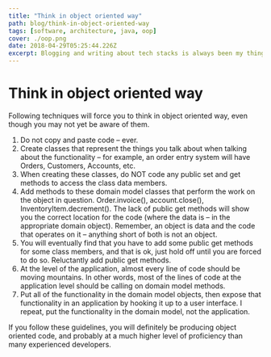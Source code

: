 ```yaml
---
title: "Think in object oriented way"
path: blog/think-in-object-oriented-way
tags: [software, architecture, java, oop]
cover: ./oop.png
date: 2018-04-29T05:25:44.226Z
excerpt: Blogging and writing about tech stacks is always been my thing. Think in object oriented way
---
```


# Think in object oriented way

Following techniques will force you to think in object oriented way, even though you may not yet be aware of them.

1. Do not copy and paste code – ever.
1. Create classes that represent the things you talk about when talking about the functionality – for example, an order entry system will have Orders, Customers, Accounts, etc.
1. When creating these classes, do NOT code any public set and get methods to access the class data members.
1. Add methods to these domain model classes that perform the work on the object in question. Order.invoice(), account.close(), InventoryItem.decrement(). The lack of public get methods will show you the correct location for the code (where the data is – in the appropriate domain object). Remember, an object is data and the code that operates on it – anything short of both is not an object.
1. You will eventually find that you have to add some public get methods for some class members, and that is ok, just hold off until you are forced to do so. Reluctantly add public get methods.
1. At the level of the application, almost every line of code should be moving mountains. In other words, most of the lines of code at the application level should be calling on domain model methods.
1. Put all of the functionality in the domain model objects, then expose that functionality in an application by hooking it up to a user interface. I repeat, put the functionality in the domain model, not the application.

If you follow these guidelines, you will definitely be producing object oriented code, and probably at a much higher level of proficiency than many experienced developers.
